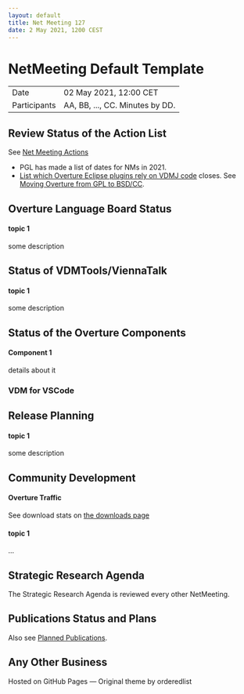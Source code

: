 ```yaml
---
layout: default
title: Net Meeting 127
date: 2 May 2021, 1200 CEST
---
```


<script src="https://code.jquery.com/jquery-1.11.1.min.js">
</script>
<script src="/javascripts/edit.js"></script>
<script>setEditButonNm();</script>

# NetMeeting Default Template

|||
|---|---|
| Date | 02 May 2021, 12:00 CET |
| Participants | AA, BB, ..., CC.  Minutes by DD. |


## Review Status of the Action List

See [Net Meeting Actions](https://github.com/overturetool/overturetool.github.io/issues?q=is%3Aopen+is%3Aissue+label%3A%22action+net-meeting%22)

* PGL has made a list of dates for NMs in 2021.
* [List which Overture Eclipse plugins rely on VDMJ code](https://github.com/overturetool/overturetool.github.io/issues/34) closes. See [Moving Overture from GPL to BSD/CC](https://github.com/overturetool/overture/issues/705).


## Overture Language Board Status

#### topic 1

some description


## Status of VDMTools/ViennaTalk

#### topic 1

some description


##  Status of the Overture Components

#### Component 1

details about it


### VDM for VSCode



##  Release Planning

#### topic 1

some description


##  Community Development

#### Overture Traffic

See download stats on [the downloads page](https://www.overturetool.org/download/)

#### topic 1
...


##  Strategic Research Agenda

The Strategic Research Agenda is reviewed every other NetMeeting.


##  Publications Status and Plans

Also see [Planned Publications](https://www.overturetool.org/publications/PlannedPublications.html).


##  Any Other Business

<div id="edit_page_div"></div>

Hosted on GitHub Pages — Original theme by orderedlist
